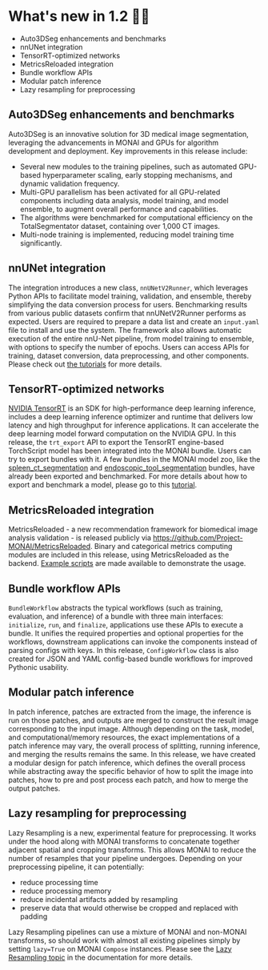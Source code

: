 # What's new in 1.2 🎉🎉

- Auto3DSeg enhancements and benchmarks
- nnUNet integration
- TensorRT-optimized networks
- MetricsReloaded integration
- Bundle workflow APIs
- Modular patch inference
- Lazy resampling for preprocessing

## Auto3DSeg enhancements and benchmarks
Auto3DSeg is an innovative solution for 3D medical image segmentation, leveraging the advancements in MONAI and GPUs for algorithm development and deployment.
Key improvements in this release include:
- Several new modules to the training pipelines, such as automated GPU-based hyperparameter scaling, early stopping mechanisms, and dynamic validation frequency.
- Multi-GPU parallelism has been activated for all GPU-related components including data analysis, model training, and model ensemble, to augment overall performance and capabilities.
- The algorithms were benchmarked for computational efficiency on the TotalSegmentator dataset, containing over 1,000 CT images.
- Multi-node training is implemented, reducing model training time significantly.


## nnUNet integration
The integration introduces a new class, `nnUNetV2Runner`, which leverages Python APIs to facilitate model training, validation,
and ensemble, thereby simplifying the data conversion process for users.
Benchmarking results from various public datasets confirm that nnUNetV2Runner performs as expected.
Users are required to prepare a data list and create an `input.yaml` file to install and use the system.
The framework also allows automatic execution of the entire nnU-Net pipeline, from model training to ensemble,
with options to specify the number of epochs. Users can access APIs for training, dataset conversion, data preprocessing, and other components.
Please check out [the tutorials](https://github.com/Project-MONAI/tutorials/tree/main/nnunet) for more details.

## TensorRT-optimized networks
[NVIDIA TensorRT](https://developer.nvidia.com/tensorrt) is an SDK for high-performance deep learning inference,
includes a deep learning inference optimizer and runtime that delivers low latency and high throughput for inference applications.
It can accelerate the deep learning model forward computation on the NVIDIA GPU.
In this release, the `trt_export` API to export the TensorRT engine-based TorchScript model has been integrated into the MONAI bundle.
Users can try to export bundles with it. A few bundles in the MONAI model zoo,
like the [spleen_ct_segmentation](https://github.com/Project-MONAI/model-zoo/tree/dev/models/spleen_ct_segmentation)
and [endoscopic_tool_segmentation](https://github.com/Project-MONAI/model-zoo/tree/dev/models/endoscopic_tool_segmentation) bundles,
have already been exported and benchmarked. For more details about how to export and benchmark a model,
please go to this [tutorial](https://github.com/Project-MONAI/tutorials/blob/main/acceleration/TensorRT_inference_acceleration.ipynb).


## MetricsReloaded integration
MetricsReloaded - a new recommendation framework for biomedical image analysis validation - is released publicly
via https://github.com/Project-MONAI/MetricsReloaded. Binary and categorical metrics computing modules are included in this release,
using MetricsReloaded as the backend. [Example scripts](https://github.com/Project-MONAI/tutorials/tree/main/modules/metrics_reloaded) are made available to demonstrate the usage.


## Bundle workflow APIs
`BundleWorkflow` abstracts the typical workflows (such as training, evaluation, and inference) of a bundle with three main interfaces:
`initialize`, `run`, and `finalize`, applications use these APIs to execute a bundle.
It unifies the required properties and optional properties for the workflows, downstream applications
can invoke the components instead of parsing configs with keys.
In this release, `ConfigWorkflow` class is also created for JSON and YAML config-based bundle workflows for improved Pythonic usability.


## Modular patch inference
In patch inference, patches are extracted from the image, the inference is run on those patches, and outputs are merged
to construct the result image corresponding to the input image. Although depending on the task, model, and computational/memory resources,
the exact implementations of a patch inference may vary, the overall process of splitting, running inference, and merging the results remains the same.
In this release, we have created a modular design for patch inference, which defines the overall process while abstracting away the specific
behavior of how to split the image into patches, how to pre and post process each patch, and how to merge the output patches.

## Lazy resampling for preprocessing
Lazy Resampling is a new, experimental feature for preprocessing. It works under
the hood along with MONAI transforms to concatenate together adjacent spatial and
cropping transforms. This allows MONAI to reduce the number of resamples
that your pipeline undergoes. Depending on your preprocessing pipeline, it can potentially:

* reduce processing time
* reduce processing memory
* reduce incidental artifacts added by resampling
* preserve data that would otherwise be cropped and replaced with padding

Lazy Resampling pipelines can use a mixture of MONAI and non-MONAI transforms, so
should work with almost all existing pipelines simply by setting `lazy=True`
on MONAI `Compose` instances.  Please see the
[Lazy Resampling topic](https://docs.monai.io/en/stable/lazy_resampling.html)
in the documentation for more details.
